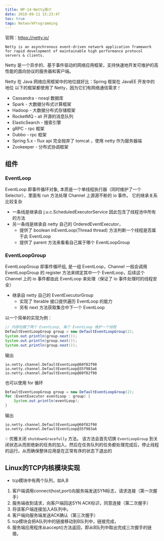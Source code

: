 ```yaml
---
title: NP-14-Netty简介
date: 2018-09-11 15:23:47
toc: true
tags: NetworkProgramming
---
```


官网：https://netty.io/

```
Netty is an asynchronous event-driven network application framework
for rapid development of maintainable high performance protocol servers & clients.
```

Netty 是一个异步的、基于事件驱动的网络应用框架，支持快速地开发可维护的高性能的面向协议的服务器和客户端。

Netty 在 Java 网络应用框架中的地位就好比：Spring 框架在 JavaEE 开发中的地位
以下的框架都使用了 Netty，因为它们有网络通信需求！
- Cassandra - nosql 数据库
- Spark - 大数据分布式计算框架
- Hadoop - 大数据分布式存储框架
- RocketMQ - ali 开源的消息队列
- ElasticSearch - 搜索引擎
- gRPC - rpc 框架
- Dubbo - rpc 框架
- Spring 5.x - flux api 完全抛弃了 tomcat ，使用 netty 作为服务器端
- Zookeeper - 分布式协调框架


## 组件
### EventLoop
EventLoop 即事件循环对象, 本质是一个单线程执行器（同时维护了一个 Selector），里面有 run 方法处理 Channel 上源源不断的 io 事件。
它的继承关系比较复杂
- 一条线是继承自 j.u.c.ScheduledExecutorService 因此包含了线程池中所有的方法
- 另一条线是继承自 netty 自己的 OrderedEventExecutor，
  - 提供了 boolean inEventLoop(Thread thread) 方法判断一个线程是否属于此 EventLoop
  - 提供了 parent 方法来看看自己属于哪个 EventLoopGroup

### EventLoopGroup
EventLoopGroup 即事件循环组, 是一组 EventLoop，Channel 一般会调用 EventLoopGroup 的 register 方法来绑定其中一个 EventLoop，后续这个 Channel 上的 io 事件都由此 EventLoop 来处理（保证了 io 事件处理时的线程安全）
- 继承自 netty 自己的 EventExecutorGroup
  - 实现了 Iterable 接口提供遍历 EventLoop 的能力
  - 另有 next 方法获取集合中下一个 EventLoop

以一个简单的实现为例：

```java
// 内部创建了两个 EventLoop, 每个 EventLoop 维护一个线程
DefaultEventLoopGroup group = new DefaultEventLoopGroup(2);
System.out.println(group.next());
System.out.println(group.next());
System.out.println(group.next());
```

输出

```
io.netty.channel.DefaultEventLoop@60f82f98
io.netty.channel.DefaultEventLoop@35f983a6
io.netty.channel.DefaultEventLoop@60f82f98
```

也可以使用 for 循环

```java
DefaultEventLoopGroup group = new DefaultEventLoopGroup(2);
for (EventExecutor eventLoop : group) {
    System.out.println(eventLoop);
}
```

输出

```
io.netty.channel.DefaultEventLoop@60f82f98
io.netty.channel.DefaultEventLoop@35f983a6
```

💡 优雅关闭 `shutdownGracefully` 方法。
该方法会首先切换 `EventLoopGroup` 到关闭状态从而拒绝新的任务的加入，然后在任务队列的任务都处理完成后，停止线程的运行。从而确保整体应用是在正常有序的状态下退出的


## Linux的TCP内核模块实现
* tcp模块中有两个队列，如A,B
1. 客户端调用connect(host,port)向服务端发送SYN标志，请求连接（第一次握手）
2. 服务端收到请求，向客户端回送SYN ACK标识，同意连接（第二次握手）
3. 将该客户端连接加入A队列中。
4. 客户端向服务端发送ACK确认（第三次握手）
5. tcp模块会把A队列中的链接移动到B队列中，链接完成，
6. 服务端应用程序从accept()方法返回，即从B队列中取出完成三次握手的链接。
